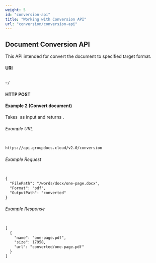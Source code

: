 ```yaml
---
weight: 5
id: "conversion-api"
title: "Working with Conversion API"
url: "conversion/conversion-api"
---
```






 

## Document Conversion API ##

This API intended for convert the document to specified target format. 

#### URI ####

```html 

~/

 ```

#### HTTP POST ####

#### Example 2 (Convert document) ####

Takes  as input and returns .

###### Example URL ######

```html 

https://api.groupdocs.cloud/v2.0/conversion

 ```

###### Example Request  ######

```html 

{
  "FilePath": "/words/docx/one-page.docx",
  "Format": "pdf",
  "OutputPath": "converted"
}

 ```

###### Example Response ######

```html 

[
  {
    "name": "one-page.pdf",
    "size": 17958,
    "url": "converted/one-page.pdf"
  }
]

 ```